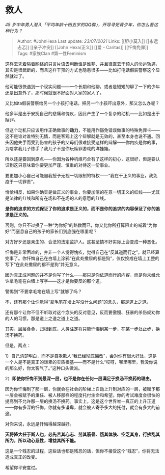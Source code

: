 # 救人
*45 岁中年男人潜入「平均年龄十四五岁的QQ群」，开导寻死青少年，你怎么看这种行为？*

> Author: #JohnHexa
Last update: *23/07/2021* 
Links: [[胆小莫入]] [[永远忐忑]] [[亲子冲突]] [[John Hexa/正义]] [[爱 - Caritas]]  [[忏悔免罪]]
Tags:  #家族Clan #第一性Feminism  



这样去凭着隔着网络的只言片语去判断谁是谁非、并且径直去干预人的命运轨迹，其实是很武断的，而且这样干预的方式也隐患很多——比如打电话假装警察这个显然就过了。

他可能很快遇到一个现实问题——一个长期和他聊，或者是短短的聊了一下的少年还是出意外了，那时候就很不好面对人家的家人了。

又比如ta假装警察给另一个小孩打电话，把另一个小孩吓出意外，那又怎么办呢？

他多半是出于安抚自己的悲痛和愧疚，因此产生了一个复杂的动机——比如是出于赎罪。

但这个动机只应该用作正确做事的**动力**，不能用作豁免错误做事的特殊免罪卡——这不是谁对谁特别无情，而是客观上这个辩解就是无效的，甚至本身也说不通。回头因他失手而受到伤害的孩子的父母们很难接受这样的辩解——你内疚是你的事，为啥拿我儿子练手？我儿子不是你玩赎罪游戏的洋娃娃。

所以还是要回到原点——你因为各种机缘巧合有了这样的初心，这很好，但是要认识到这只意味着你要更加严谨、慎重的对待这一份事业。

要更加小心自己可能自我授予无视一切限制的特权——“我在干正义的事业，我免疫于一切罪责”。

恰恰相反，如果你确实是做正义的事业，你要加倍的在意一切正义的红线——尤其是法律的红线和所有在场和不在场的人的意愿的红线。

**是你的追求的方式保证了你的追求是正义的，而不是你的追求的内容保证了你的追求是正义的。**

否则，你只不过换了一种“为你好”的路数而已，你又比你所打算阻止的喊着“为你好”而窒息自己的孩子的家长们到底强在哪里呢？

对方好歹还是亲生的、合法的法定监护人。这甚至搞不好实际上会变成一种恶化。

忏悔是非常困难的，并非一个人觉得愧疚，觉得自己在“反其道而行之”，就已经算完事了。你忏悔自己在白墙上涂鸦“在此处撒尿的都是狗”，仅仅换成在墙上工整的写下“在此处撒尿的都不是狗”并无意义。

因为真正成问题的并不是你写了什么——那只是你依道而行的内容，而是你未经允许拿毛笔在白墙上写字——这才是你要反的那个道。

警惕到“不要拿毛笔在墙上写”就够了吗？

不，还有那个让你觉得“拿毛笔在墙上写没什么问题”的念头，那是道上之道。

还有那个让你不但不听取对这个念头的反对意见，反而要傲慢、狂暴的杀伤规劝你的人的习惯，那是道上之道之道上之道。

其实，层层叠叠，归根到底，人类注定将只能忏悔到某一步，在某一步处止步，换汤不换药。

但是，两点：

1）自己清楚明白，而不是自欺欺人“我已经彻底悔改”，会对你有很大好处，这是一个人是不是真正的谦卑的实质根基——而不是什么“哎呀，哪里哪里，我没你说的那么好，你太客气了。”这种口头做派。

2）**即使你忏悔不到最深一层，也不是你在任何一层满足于换汤不换药的理由。**

因为你忏悔到了那一层，你就会在社会的阶梯上自动上升到对应的一层，被赋予那一层会被赋予的重任、被人移那样的程度托付生命和希望。你的考试难度会很快的提高到不允许那一层的换汤不换药。事实上，这是这个世界唯一真正的上升正道——你有多深的忏悔，你就有多谦卑，就会被人寄予多大的托付，就会有多大的前途。

对你来说，永远是忏悔得越深越好。

**天将降大任于斯人也，必先苦其心志、劳其筋骨、饿其体肤、空乏其身，行拂乱其所为，所以动心忍性，增益其所不能。**

这是一个残忍的过程，这些话也都是残忍的话，但你不接受这个“残忍”，你将无法造成真正的改变。

希望你平安度过。



